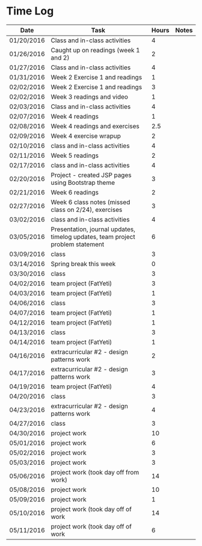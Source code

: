 # Time Log

| Date | Task | Hours | Notes|
|------|------|-------|------|
|01/20/2016|Class and in-class activities|4||
|01/26/2016|Caught up on readings (week 1 and 2)|2||
|01/27/2016|Class and in-class activities|4||
|01/31/2016|Week 2 Exercise 1 and readings|1||
|02/02/2016|Week 2 Exercise 1 and readings|3||
|02/02/2016|Week 3 readings and video|1||
|02/03/2016|Class and in-class activities|4||
|02/07/2016|Week 4 readings|1||
|02/08/2016|Week 4 readings and exercises|2.5||
|02/09/2016|Week 4 exercise wrapup|2||
|02/10/2016|class and in-class activities|4||
|02/11/2016|Week 5 readings|2||
|02/17/2016|class and in-class activities|4||
|02/20/2016|Project - created JSP pages using Bootstrap theme|3||
|02/21/2016|Week 6 readings|2||
|02/27/2016|Week 6 class notes (missed class on 2/24), exercises|3||
|03/02/2016|class and in-class activities|4||
|03/05/2016|Presentation, journal updates, timelog updates, team project problem statement|6||
|03/09/2016|class|3||
|03/14/2016|Spring break this week|0||
|03/30/2016|class|3||
|04/02/2016|team project (FatYeti)|3||
|04/03/2016|team project (FatYeti)|1||
|04/06/2016|class|3||
|04/07/2016|team project (FatYeti)|1||
|04/12/2016|team project (FatYeti)|1||
|04/13/2016|class|3||
|04/14/2016|team project (FatYeti)|1||
|04/16/2016|extracurricular #2 - design patterns work|2||
|04/17/2016|extracurricular #2 - design patterns work|3||
|04/19/2016|team project (FatYeti)|4||
|04/20/2016|class|3||
|04/23/2016|extracurricular #2 - design patterns work|4||
|04/27/2016|class|3||
|04/30/2016|project work|10||
|05/01/2016|project work|6||
|05/02/2016|project work|3||
|05/03/2016|project work|3||
|05/06/2016|project work (took day off from work)|14||
|05/08/2016|project work|10||
|05/09/2016|project work|1||
|05/10/2016|project work (took day off of work|14||
|05/11/2016|project work (took day off of work|6||